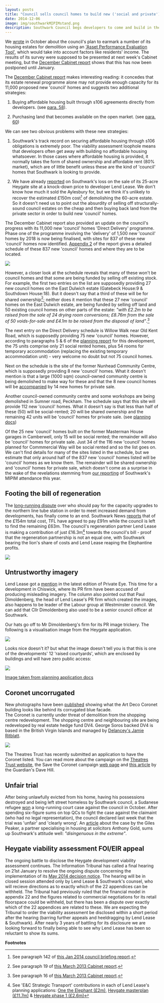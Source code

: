 ```yaml
---
layout: posts
title: "Council sells council homes to build new ('social and private') 'council' homes"
date: 2014-12-06
image: img/southwarkMIPIMstand.png
description: Southwark Council begs developers to come and build in the borough - whatever! just build something! We are open for business!
---
```

We [wrote](/2014-10-04-lets-talk-about-peters-promises/) in October about the council's plan to earmark a number of its housing estates for demolition using an ['Asset Performance Evaluation Tool'](http://crappistmartin.github.io/images/SNhat.pdf), which would take into account factors like residents' income. The results of its survey were supposed to be presented at next week's Cabinet meeting, but the [December Cabinet report](http://moderngov.southwark.gov.uk/documents/s50476/Report%20Pipeline%20for%20the%20Delivery%20of%201500%20New%20Council%20Homes.pdf) shows that this has now been postponed until January.

The [December Cabinet report](http://moderngov.southwark.gov.uk/documents/s50476/Report%20Pipeline%20for%20the%20Delivery%20of%201500%20New%20Council%20Homes.pdf) makes interesting reading: it concedes that its estate renewal programme alone may not provide enough capacity for its 11,000 proposed new 'council' homes and suggests two additional strategies:

1. Buying affordable housing built through s106 agreements directly from developers. (see [para. 58](http://moderngov.southwark.gov.uk/documents/s50476/Report%20Pipeline%20for%20the%20Delivery%20of%201500%20New%20Council%20Homes.pdf)).

2. Purchasing land that becomes available on the open market. (see [para. 60](http://moderngov.southwark.gov.uk/documents/s50476/Report%20Pipeline%20for%20the%20Delivery%20of%201500%20New%20Council%20Homes.pdf))

We can see two obvious problems with these new strategies:

1. Southwark's track record on securing affordable housing through s106 obligations is extremely poor. The viability assessment loophole means that developers often get away with building no affordable housing whatsoever. In those cases where affordable housing is provided, it normally takes the form of shared ownership and affordable rent (80% market), which are of little benefit unless these are the kind of 'council' homes that Southwark is looking to provide. 

2. We have already [reported](/heygate-regeneration-faq/) on Southwark's loss on the sale of its 25-acre Heygate site at a knock-down price to developer Lend Lease. We don't know how much it sold the Aylesbury for, but we think it's unlikely to recover the estimated £150m cost[^1] of demolishing the 60-acre estate. So it doesn't need us to point out the absurdity of selling off structurally-sound council estates on the cheap and then buying back land from the private sector in order to build new 'council' homes. 

The December Cabinet report also provided an update on the council's progress with its 11,000 new 'council' homes 'Direct Delivery' programme. Phase one of the programme involving the 'delivery' of 1,500 new 'council' homes by 2018 is now being finalised, with sites for 837 of these new 'council' homes now identified. [Appendix 2](http://moderngov.southwark.gov.uk/documents/s50478/Appendix%202%20Direct%20Delivery%20Sites.pdf) of the report gives a detailed schedule of these 837 new 'council' homes and where they are to be located. 

![](http://crappistmartin.github.io/images/DirectDeliverySites.png)

However, a closer look at the schedule reveals that many of these won't be council homes and that some are being funded by selling off existing stock. For example, the first two entries on the list are supposedly providing 27 new council homes on the East Dulwich estate (Gatebeck House:9 & Southdown House:18). But it doesn't say that a third of these will be for shared ownership[^2]; neither does it mention that these 27 new 'council' homes on the East Dulwich estate, are being funded by selling off land and 50 existing council homes on other parts of the estate: _"with £2.2m to be raised from the sale of 24 drying room conversions; £8.76m from the sale of 50 voids-for-sale and £4.1m to be raised from the disposal of land"_.[^3] 

The next entry on the Direct Delivery schedule is Willow Walk near Old Kent Road, which is supposedly providing 75 new 'council' homes. However, according to paragraphs 5 & 6 of the [planning report](http://planningonline.southwark.gov.uk/DocsOnline/Documents/284022_1.pdf) for this development, the 75 units comprise only 21 social rented homes, plus 54 rooms for temporary accommodation (replacing the existing temporary accommodation unit) - very welcome no doubt but not 75 council homes.

Next on the schedule is the site of the former Nunhead Community Centre, which is supposedly providing 8 new 'council' homes. What it doesn't mention is that a large (1000 sqm) council-owned community centre is being demolished to make way for these and that the 8 new council homes will be [accompanied](http://planningonline.southwark.gov.uk/DocsOnline/Documents/304415_1.pdf) by 14 new homes for private sale. 

Another council-owned community centre and some workshops are being demolished in Sumner road, Peckham. The schedule says that this site will provide 112 new 'council' homes. What it doesn't say is that less than half of these (50) will be social-rented; 20 will be shared ownership and the remaining 42 units will be 'council' homes for private sale. (see [planning docs](http://planningonline.southwark.gov.uk/AcolNetCGI.exe?ACTION=UNWRAP&RIPNAME=Root.PgeDocs&TheSystemkey=9555190))

Of the 25 new 'council' homes built on the former Masterman House garages in Camberwell, only 15 will be social rented; the remainder will also be 'council' homes for private sale. Just 34 of the 116 new 'council' homes planned for Commmercial Way will be social rented and so the list goes on. We can't find details for many of the sites listed in the schedule, but we estimate that only around half of the 837 new 'council' homes listed will be 'council' homes as we know them. The remainder will be shared ownership and 'council' homes for private sale, which doesn't come as a surprise in the wake of the revelations stemming from [our reporting](/2014-10-18-southwark-mipim-and-the-11000-new-council-homes/) of Southwark's MIPIM attendance this year. 

## Footing the bill of regeneration
The [long-running dispute](http://www.london-se1.co.uk/news/view/5293) over who should pay for the capacity upgrades to the northern line tube station in order to meet increased demand from developments, has finally come to an end. Southwark News [reports](http://crappistmartin.github.io/images/SNroundabout.pdf) that of the £154m total cost, TFL have agreed to pay £91m while the council is left to find the remaining £63m. The council's regeneration partner Lend Lease is making a contribution of just £16.3m[^4] towards the council's bill - proof that the regeneration partnership is not an equal one, with Southwark bearing the lion's share of costs and Lend Lease reaping the Elephantine profits. 

![](http://i.huffpost.com/gen/1713650/thumbs/o-ELEPHANT-AND-CASTLE-STATION-facebook.jpg)

## Untrustworthy imagery
Lend Lease got a [mention](http://crappistmartin.github.io/images/private_eye.jpg) in the latest edition of Private Eye. This time for a development in Chiswick, where its PR firm have been accused of producing misleading imagery. The column also pointed out that Paul Dimoldenberg, the head of Lend Lease's PR firm which created the images, also happens to be leader of the Labour group at Westminster council. We can add that Cllr Dimoldenberg also used to be a senior council officer at Southwark.  

Our hats go off to Mr Dimoldenberg's firm for its PR image trickery. The following is a visualisation image from the Heygate application. 

![](http://www.elephantandcastle-lendlease.com/wp-content/uploads/Homepage-Header-2-Not-sure-if-this-size-image-will-work1.jpg)

Looks nice doesn't it? but what the image doesn't tell you is that this is one of the developments' 12 'raised courtyards', which are enclosed by buildings and will have zero public access: 

![](http://crappistmartin.github.io/images/heygate_raised_courtyards2.png)

[Image taken from planning application docs](http://planningonline.southwark.gov.uk/DocsOnline/Documents/267119_1.pdf)

## Coronet uncorrugated
New photographs have been [published](http://crappistmartin.github.io/images/SNcoronet.pdf) showing what the Art Deco Coronet building looks like behind its corrugated blue facade.   
The Coronet is currently under threat of demolition from the shopping centre redevelopment. The shopping centre and neighbouring site are being redeveloped by real estate hedge fund DV4. George Soros backed DV4 is based in the British Virgin Islands and managed by [Delancey's Jamie Ritblatt](http://www.dailymail.co.uk/news/article-2041229/Tory-donor-Jamie-Ritblat-snaps-Olympic-Village-knock-price--costing-275m.html).

![](http://www.theatrestrust.org.uk/store/ttdb/ttt0048/lowres/010997_regular.jpg)

The Theatres Trust has recently submitted an application to have the Coronet listed. You can read more about the campaign on the [Theatres Trust website](http://www.theatrestrust.org.uk/resources/theatres/show/3344-coronet-london), the Save the Coronet campaign [web page](http://coronettheatre.co.uk/home/save-the-coronet/) and [this article](http://www.theguardian.com/uk-news/davehillblog/2014/dec/07/how-the-coronet-can-help-the-elephant) by the Guardian's Dave Hill.   


## Unfair trial
After being unlawfully evicted from his home, having his possessions destroyed and being left street homeless by Southwark council, a Sudanese refugee [won](http://www.independent.co.uk/news/uk/crime/judge-blasts-southwark-council-for-evicting-sudanese-tenant-and-destroying-his-possessions-9796994.html) a long-running court case against the council in October. After spending six-figure sums on top QCs to fight the case against the claimaint (who had no legal representation), the council declared last week that the trial was 'unfair' and 'clearly wrong'. An [article](http://nearlylegal.co.uk/blog/2014/11/southwark-not-appealing/) about the case by the Giles Peaker, a partner specialising in housing at solicitors Anthony Gold, sums up Southwark's attitude well: _"disingenuous in the extreme"_. 

## Heygate viability assessment FOI/EIR appeal
The ongoing battle to disclose the Heygate development viability assessment continues. The Information Tribunal has called a final hearing on 21st January to resolve the ongoing dispute concerning the implementation of its [May 2014 decision notice](http://heygate.github.io/img/FirstTierDecisionHeygate.pdf). The hearing will be in closed session attended only by Lend Lease & Southwark's counsel, who will recieve directions as to exactly which of the 22 appendices can be withheld. The Tribunal had previously ruled that the financial model in appendix 22 and the figures related to commercial negotiations for its retail floorspace could be withheld, but there has been a dispute over exactly which of the 22 appendices are related to these. We are expecting the Tribunal to order the viability assessment be disclosed within a short period after the hearing (barring further appeals and heeldragging by Lend Lease & Southwark). After nearly 3 years of battling for its disclosure we are looking forward to finally being able to see why Lend Lease has been so reluctant to show its sums.   

__Footnotes__

[^1]: See paragraph 142 of [this Jan 2014 council briefing report](http://moderngov.southwark.gov.uk/documents/s43556/Report%20Selection%20of%20a%20Preferred%20Partner%20to%20Work%20with%20the%20Council%20to%20Deliver%20the%20Regeneration%20of%20the.pdf).

[^2]: See paragraph 19 of [this March 2013 Cabinet report](http://moderngov.southwark.gov.uk/documents/s36276/Report%20East%20Dulwich%20Estate%20Regeneration%20Scheme%20and%20Scheme%20Finance%20Update.pdf).  

[^3]: See paragraph 16 of [this March 2013 Cabinet report](http://moderngov.southwark.gov.uk/documents/s36276/Report%20East%20Dulwich%20Estate%20Regeneration%20Scheme%20and%20Scheme%20Finance%20Update.pdf).  

[^4]: See 'E&C Strategic Transport' contributions in each of Lend Lease's planning applications: [One the Elephant (£2m)](http://planningonline.southwark.gov.uk/DocsOnline/Documents/249091_1.pdf), [Heygate masterplan (£11.7m)](http://planningonline.southwark.gov.uk/DocsOnline/Documents/224053_1.pdf) & [Heygate phase 1 (£2.6m)](http://planningonline.southwark.gov.uk/DocsOnline/Documents/238280_1.pdf) 
